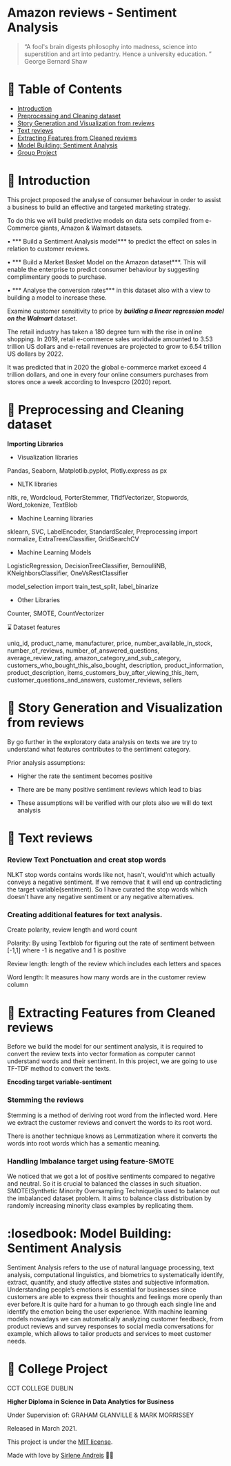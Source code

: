 # Amazon reviews - Sentiment Analysis

> “A fool's brain digests philosophy into madness, science into superstition and art into pedantry. Hence a university education. ” George Bernard Shaw


# :pushpin: Table of Contents

* [Introduction](#memo-introduction)
* [Preprocessing and Cleaning dataset](#rocket-preprocessing-and-cleaning-dataset)
* [Story Generation and Visualization from reviews](#microphone-story-generation-and-visualization-from-reviews)
* [Text reviews](#runner-text-reviews)
* [Extracting Features from Cleaned reviews](#rocket-extracting-features-from-cleaned-reviews)
* [Model Building: Sentiment Analysis](#closedbook-model-building-sentiment-analysis)
* [Group Project](#tada-group-project)


# :memo: Introduction

This project proposed the analyse of consumer behaviour in order to assist a business to build an effective and targeted marketing strategy. 

To do this we will build predictive models on data sets compiled from e-Commerce giants, Amazon & Walmart datasets.

• *** Build a Sentiment Analysis model*** to predict the effect on sales in relation to customer reviews.

• *** Build a Market Basket Model on the Amazon dataset***. This will enable the enterprise to predict consumer behaviour by suggesting complimentary goods to purchase. 

• *** Analyse the conversion rates*** in this dataset also with a view to building a model to increase these.


Examine customer sensitivity to price by ***building a linear regression model on the Walmart*** dataset.

The retail industry has taken a 180 degree turn with the rise in online shopping. In 2019, retail e-commerce sales worldwide amounted to 3.53 trillion US dollars and e-retail revenues are projected to grow to 6.54 trillion US dollars by 2022.

It was predicted that in 2020 the global e-commerce market exceed 4 trillion dollars, and one in every four online consumers purchases from stores once a week according to Invespcro (2020) report.

# :rocket: Preprocessing and Cleaning dataset

**Importing Libraries**

* Visualization libraries

Pandas, Seaborn, Matplotlib.pyplot, Plotly.express as px

* NLTK libraries

nltk, re, Wordcloud, PorterStemmer, TfidfVectorizer, Stopwords, Word_tokenize, TextBlob

* Machine Learning libraries

sklearn, SVC, LabelEncoder, StandardScaler, Preprocessing import normalize, ExtraTreesClassifier, GridSearchCV

* Machine Learning Models

LogisticRegression, DecisionTreeClassifier, BernoulliNB, KNeighborsClassifier, OneVsRestClassifier

model_selection import train_test_split, label_binarize

* Other Libraries

Counter, SMOTE, CountVectorizer


⌛️ Dataset features

uniq_id, product_name, manufacturer, price, number_available_in_stock, number_of_reviews, number_of_answered_questions, average_review_rating,
amazon_category_and_sub_category, customers_who_bought_this_also_bought, description, product_information, product_description, items_customers_buy_after_viewing_this_item, customer_questions_and_answers, customer_reviews, sellers 


# :microphone: Story Generation and Visualization from reviews


By go further in the exploratory data analysis on texts we are try to understand what features contributes to the sentiment category.

Prior analysis assumptions:

* Higher the rate the sentiment becomes positive

* There are be many positive sentiment reviews which lead to bias

* These assumptions will be verified with our plots also we will do text analysis

# :runner: Text reviews

### Review Text Ponctuation and creat stop words
NLKT stop words contains words like not, hasn't, would'nt which actually conveys a negative sentiment. If we remove that it will end up contradicting the target variable(sentiment). So I have curated the stop words which doesn't have any negative sentiment or any negative alternatives.


### Creating additional features for text analysis.

Create polarity, review length and word count

Polarity: By using Textblob for figuring out the rate of sentiment between [-1,1] where -1 is negative and 1 is positive

Review length: length of the review which includes each letters and spaces

Word length: It measures how many words are in the customer review column

# :rocket: Extracting Features from Cleaned reviews

Before we build the model for our sentiment analysis, it is required to convert the review texts into vector formation as computer cannot understand words and their sentiment. In this project, we are going to use TF-TDF method to convert the texts.

**Encoding target variable-sentiment**

### Stemming the reviews
Stemming is a method of deriving root word from the inflected word. Here we extract the customer reviews and convert the words to its root word.

There is another technique knows as Lemmatization where it converts the words into root words which has a semantic meaning.

### Handling Imbalance target using feature-SMOTE
We noticed that we got a lot of positive sentiments compared to negative and neutral. So it is crucial to balanced the classes in such situation. SMOTE(Synthetic Minority Oversampling Technique)is used to balance out the imbalanced dataset problem. It aims to balance class distribution by randomly increasing minority class examples by replicating them.

# :losedbook: Model Building: Sentiment Analysis

Sentiment Analysis refers to the use of natural language processing, text analysis, computational linguistics, and biometrics to systematically identify, extract, quantify, and study affective states and subjective information. 
Understanding people’s emotions is essential for businesses since customers are able to express their thoughts and feelings more openly than ever before.It is quite hard for a human to go through each single line and identify the emotion being the user experience. With machine learning models nowadays we can automatically analyzing customer feedback, from product reviews and survey responses to social media conversations for example, which allows to tailor products and services to meet customer needs.


# :tada: College Project

CCT COLLEGE DUBLIN

**Higher Diploma in Science in Data Analytics for Business**


Under Supervision of: GRAHAM GLANVILLE & MARK MORRISSEY

Released in March 2021.

This project is under the [MIT license](https://github.com/AndreisSirlene/Sentiment-reviews-AWS/blob/master/LICENSE).

Made with love by [Sirlene Andreis](https://github.com/AndreisSirlene) 💚🚀
